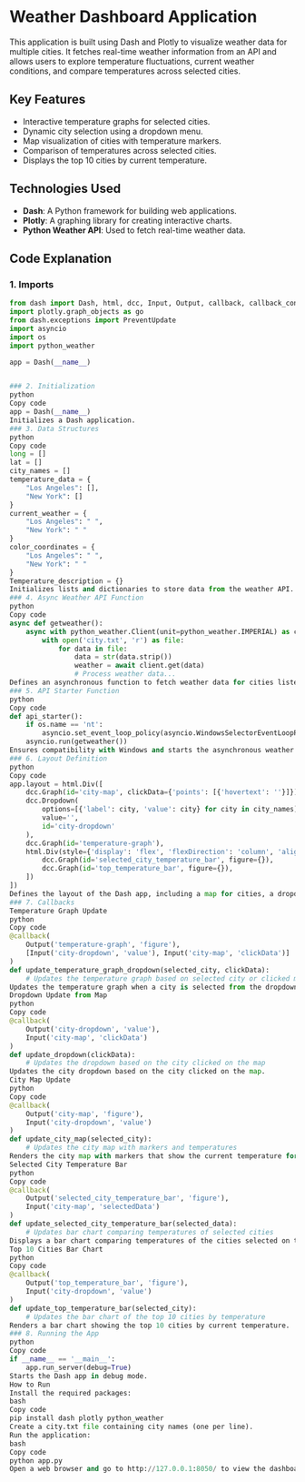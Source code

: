 # Weather Dashboard Application

This application is built using Dash and Plotly to visualize weather data for multiple cities. It fetches real-time weather information from an API and allows users to explore temperature fluctuations, current weather conditions, and compare temperatures across selected cities.

## Key Features
- Interactive temperature graphs for selected cities.
- Dynamic city selection using a dropdown menu.
- Map visualization of cities with temperature markers.
- Comparison of temperatures across selected cities.
- Displays the top 10 cities by current temperature.

## Technologies Used
- **Dash**: A Python framework for building web applications.
- **Plotly**: A graphing library for creating interactive charts.
- **Python Weather API**: Used to fetch real-time weather data.

## Code Explanation

### 1. Imports
```python
from dash import Dash, html, dcc, Input, Output, callback, callback_context
import plotly.graph_objects as go
from dash.exceptions import PreventUpdate
import asyncio
import os
import python_weather

app = Dash(__name__)


### 2. Initialization
python
Copy code
app = Dash(__name__)
Initializes a Dash application.
### 3. Data Structures
python
Copy code
long = []
lat = []
city_names = []
temperature_data = {
    "Los Angeles": [],
    "New York": []
}
current_weather = {
    "Los Angeles": " ",
    "New York": " "
}
color_coordinates = {
    "Los Angeles": " ",
    "New York": " "
}
Temperature_description = {}
Initializes lists and dictionaries to store data from the weather API.
### 4. Async Weather API Function
python
Copy code
async def getweather():
    async with python_weather.Client(unit=python_weather.IMPERIAL) as client:
        with open('city.txt', 'r') as file:
            for data in file:
                data = str(data.strip())
                weather = await client.get(data)
                # Process weather data...
Defines an asynchronous function to fetch weather data for cities listed in a file (city.txt). It retrieves temperature, coordinates, and descriptions for each city and stores them in the corresponding data structures.
### 5. API Starter Function
python
Copy code
def api_starter():
    if os.name == 'nt':
        asyncio.set_event_loop_policy(asyncio.WindowsSelectorEventLoopPolicy())
    asyncio.run(getweather())
Ensures compatibility with Windows and starts the asynchronous weather fetching process.
### 6. Layout Definition
python
Copy code
app.layout = html.Div([
    dcc.Graph(id='city-map', clickData={'points': [{'hovertext': ''}]}),
    dcc.Dropdown(
        options=[{'label': city, 'value': city} for city in city_names],
        value='',
        id='city-dropdown'
    ),
    dcc.Graph(id='temperature-graph'),
    html.Div(style={'display': 'flex', 'flexDirection': 'column', 'alignItems': 'center', 'gap': '20px'}, children=[
        dcc.Graph(id='selected_city_temperature_bar', figure={}),
        dcc.Graph(id='top_temperature_bar', figure={}),
    ])
])
Defines the layout of the Dash app, including a map for cities, a dropdown for city selection, and several graphs for temperature visualization.
### 7. Callbacks
Temperature Graph Update
python
Copy code
@callback(
    Output('temperature-graph', 'figure'),
    [Input('city-dropdown', 'value'), Input('city-map', 'clickData')]
)
def update_temperature_graph_dropdown(selected_city, clickData):
    # Updates the temperature graph based on selected city or clicked map point
Updates the temperature graph when a city is selected from the dropdown or when a point on the map is clicked.
Dropdown Update from Map
python
Copy code
@callback(
    Output('city-dropdown', 'value'),
    Input('city-map', 'clickData')
)
def update_dropdown(clickData):
    # Updates the dropdown based on the city clicked on the map
Updates the city dropdown based on the city clicked on the map.
City Map Update
python
Copy code
@callback(
    Output('city-map', 'figure'),
    Input('city-dropdown', 'value')
)
def update_city_map(selected_city):
    # Updates the city map with markers and temperatures
Renders the city map with markers that show the current temperature for each city.
Selected City Temperature Bar
python
Copy code
@callback(
    Output('selected_city_temperature_bar', 'figure'),
    Input('city-map', 'selectedData')
)
def update_selected_city_temperature_bar(selected_data):
    # Updates bar chart comparing temperatures of selected cities
Displays a bar chart comparing temperatures of the cities selected on the map.
Top 10 Cities Bar Chart
python
Copy code
@callback(
    Output('top_temperature_bar', 'figure'),
    Input('city-dropdown', 'value')
)
def update_top_temperature_bar(selected_city):
    # Updates the bar chart of the top 10 cities by temperature
Renders a bar chart showing the top 10 cities by current temperature.
### 8. Running the App
python
Copy code
if __name__ == '__main__':
    app.run_server(debug=True)
Starts the Dash app in debug mode.
How to Run
Install the required packages:
bash
Copy code
pip install dash plotly python_weather
Create a city.txt file containing city names (one per line).
Run the application:
bash
Copy code
python app.py
Open a web browser and go to http://127.0.0.1:8050/ to view the dashboard.
